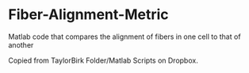 # Fiber-Alignment-Metric
Matlab code that compares the alignment of fibers in one cell to that of another 

Copied from TaylorBirk Folder/Matlab Scripts on Dropbox.
